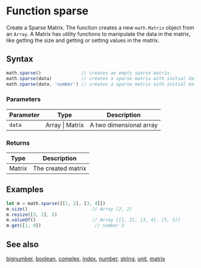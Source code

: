 <!-- Note: This file is automatically generated from source code comments. Changes made in this file will be overridden. -->
# Function sparse
Create a Sparse Matrix. The function creates a new `math.Matrix` object from
an `Array`. A Matrix has utility functions to manipulate the data in the
matrix, like getting the size and getting or setting values in the matrix.
## Syntax
```js
math.sparse()               // creates an empty sparse matrix.
math.sparse(data)           // creates a sparse matrix with initial data.
math.sparse(data, 'number') // creates a sparse matrix with initial data, number datatype.
```
### Parameters
Parameter | Type | Description
--------- | ---- | -----------
`data` | Array &#124; Matrix | A two dimensional array
### Returns
Type | Description
---- | -----------
Matrix | The created matrix
## Examples
```js
let m = math.sparse([[1, 2], [3, 4]])
m.size()                        // Array [2, 2]
m.resize([3, 2], 5)
m.valueOf()                     // Array [[1, 2], [3, 4], [5, 5]]
m.get([1, 0])                    // number 3
```
## See also
[bignumber](bignumber.md),
[boolean](boolean.md),
[complex](complex.md),
[index](index.md),
[number](number.md),
[string](string.md),
[unit](unit.md),
[matrix](matrix.md)
